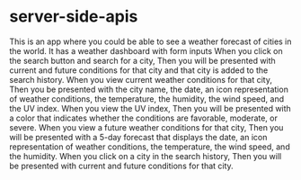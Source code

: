 # server-side-apis
This is an app where you could be able to see a weather forecast of cities in the world.
It has a weather dashboard with form inputs
When you click on the search button and search for a city,
Then you will be  presented with current and future conditions for that city and that city is added to the search history.
When you view current weather conditions for that city,
Then you be presented with the city name, the date, an icon representation of weather conditions, the temperature, the humidity, the wind speed, and the UV index.
When you view the UV index,
Then you will be presented with a color that indicates whether the conditions are favorable, moderate, or severe.
When you view a future weather conditions for that city,
Then  you will be  presented with a 5-day forecast that displays the date, an icon representation of weather conditions, the temperature, the wind speed, and the humidity.
When you click on a city in the search history,
Then you will be presented with current and future conditions for that city.
